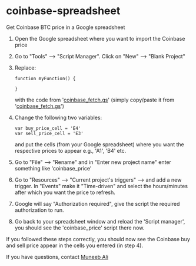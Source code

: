coinbase-spreadsheet
====================

Get Coinbase BTC price in a Google spreadsheet

1. Open the Google spreadsheet where you want to import the Coinbase price
2. Go to "Tools" --> "Script Manager". Click on "New" --> "Blank Project"
3. Replace: 

   ```
   function myFunction() {
  
   }
   ```

   with the code from '[coinbase_fetch.gs](coinbase_fetch.gs)' (simply copy/paste it from '[coinbase_fetch.gs](coinbase_fetch.gs)') 

4. Change the following two variables: 
   ```
   var buy_price_cell = 'E4'
   var sell_price_cell = 'E3'
   ```
   and put the cells (from your Google spreadsheet) where you want the respective prices to appear e.g., 'A1', 'B4' etc. 

5. Go to "File" --> "Rename" and in "Enter new project name" enter something like 'coinbase_price'
6. Go to "Resources" --> "Current project's triggers" --> and add a new trigger. In "Events" make it "Time-driven" and select the hours/minutes after which you want the price to refresh.  
7. Google will say "Authorization required", give the script the required authorization to run. 
8. Go back to your spreadsheet window and reload the 'Script manager', you should see the 'coinbase_price' script there now. 

If you followed these steps correctly, you should now see the Coinbase buy and sell price appear in the cells you entered (in step 4). 

If you have questions, contact [Muneeb Ali](http://twitter.com/muneeb)



